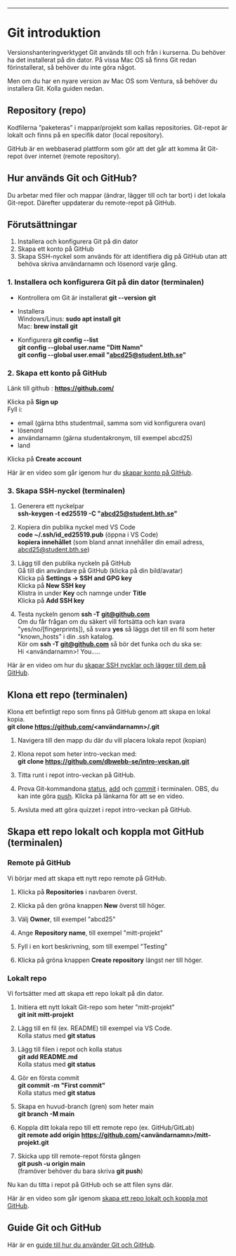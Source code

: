 ---

Git introduktion
==================================

Versionshanteringverktyget Git används till och från i kurserna. Du behöver ha det installerat på din dator. På vissa Mac OS så finns Git redan förinstallerat,  så behöver du inte göra något.

Men om du har en nyare version av Mac OS som Ventura, så behöver du installera Git. Kolla guiden nedan.

## Repository (repo)

Kodfilerna ”paketeras” i mappar/projekt som kallas repositories.
Git-repot är lokalt och finns på en specifik dator (local repository).

GitHub är en webbaserad plattform som gör att det går att komma åt Git-repot över internet (remote repository).

## Hur används Git och GitHub?

Du arbetar med filer och mappar (ändrar, lägger till och tar bort) i det lokala Git-repot. Därefter uppdaterar du remote-repot på GitHub.

## Förutsättningar

1. Installera och konfigurera Git på din dator
2. Skapa ett konto på GitHub
3. Skapa SSH-nyckel som används för att identifiera dig på GitHub utan att behöva skriva användarnamn och lösenord varje gång.

### 1. Installera och konfigurera Git på din dator (terminalen)

- Kontrollera om Git är installerat
**git --version**
**git**

- Installera  
Windows/Linus: **sudo apt install git**  
Mac: **brew install git**

- Konfigurera
**git config --list**  
**git config --global user.name "Ditt Namn"**  
**git config --global user.email "abcd25@student.bth.se"**

### 2. Skapa ett konto på GitHub

Länk till github : **https://github.com/**

Klicka på **Sign up**  
Fyll i:   
- email (gärna bths studentmail, samma som vid konfigurera ovan)  
- lösenord  
- användarnamn (gärna studentakronym, till exempel abcd25)  
- land  

Klicka på **Create account**

Här är en video som går igenom hur du [skapar konto på GitHub](https://youtu.be/MD2Sknqj-RA).

### 3. Skapa SSH-nyckel (terminalen)

1. Generera ett nyckelpar  
**ssh-keygen -t ed25519 -C "abcd25@student.bth.se"**

2. Kopiera din publika nyckel med VS Code  
**code ~/.ssh/id_ed25519.pub** (öppna i VS Code)  
**kopiera innehållet** (som bland annat innehåller din email adress, abcd25@student.bth.se)

3. Lägg till den publika nyckeln på GitHub   
Gå till din användare på GitHub (klicka på din bild/avatar)  
Klicka på **Settings -> SSH and GPG key**  
Klicka på **New SSH key**  
Klistra in under **Key** och namnge under **Title**  
Klicka på **Add SSH key**  

4. Testa nyckeln genom **ssh -T git@github.com**  
Om du får frågan om du säkert vill fortsätta och kan svara "yes/no/[fingerprints]), så svara **yes** så läggs det till en fil som heter "known_hosts" i din .ssh katalog.  
Kör om **ssh -T git@github.com** så bör det funka och du ska se:  
Hi <användarnamn>! You.....  

Här är en video om hur du [skapar SSH nycklar och lägger till dem på GitHub](https://youtu.be/nNVa0xGc9h0).

## Klona ett repo (terminalen)

Klona ett befintligt repo som finns på GitHub genom att skapa en lokal kopia.  
**git clone https://github.com/<användarnamn>/<repo-namn>.git**  

1. Navigera till den mapp du där du vill placera lokala repot (kopian)

2. Klona repot som heter intro-veckan med:  
**git clone https://github.com/dbwebb-se/intro-veckan.git**  

3. Titta runt i repot intro-veckan på GitHub.
 
4. Prova Git-kommandona [status](https://youtu.be/nVZMcg6J5Zw), [add](https://youtu.be/uYmVWYd4jFk) och [commit](https://youtu.be/CPes0GyKls8) i terminalen. OBS, du kan inte göra [push](https://youtu.be/96ob-H4mXwI). Klicka på länkarna för att se en video.
     
5. Avsluta med att göra quizzet i repot intro-veckan på GitHub.

## Skapa ett repo lokalt och koppla mot GitHub (terminalen)

### Remote på GitHub

Vi börjar med att skapa ett nytt repo remote på GitHub.

1. Klicka på **Repositories** i navbaren överst.

2. Klicka på den gröna knappen **New** överst till höger.
3. Välj **Owner**, till exempel "abcd25"
4. Ange **Repository name**, till exempel "mitt-projekt"
5. Fyll i en kort beskrivning, som till exempel "Testing"
6. Klicka på gröna knappen **Create repository** längst ner till höger.

### Lokalt repo

Vi fortsätter med att skapa ett repo lokalt på din dator.

1. Initiera ett nytt lokalt Git-repo som heter "mitt-projekt"  
**git init mitt-projekt**

2. Lägg till en fil (ex. README) till exempel via VS Code.  
   Kolla status med **git status**

3. Lägg till filen i repot och kolla status  
**git add README.md**  
Kolla status med **git status**

4. Gör en första commit  
**git commit -m "First commit"**  
Kolla status med **git status**

5. Skapa en huvud-branch (gren) som heter main  
**git branch -M main**

6. Koppla ditt lokala repo till ett remote repo (ex. GitHub/GitLab)  
**git remote add origin https://github.com/<användarnamn>/mitt-projekt.git**   

7. Skicka upp till remote-repot första gången  
**git push -u origin main**  
(framöver behöver du bara skriva **git push**)

Nu kan du titta i repot på GitHub och se att filen syns där.

Här är en video som går igenom [skapa ett repo lokalt och koppla mot GitHub](https://youtu.be/e0zo13dBg4E).

## Guide Git och GitHub

Här är en [guide till hur du använder Git och GitHub](./../guide/git/100_vad-ar-git.md).

